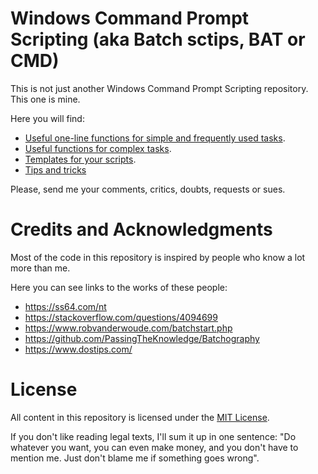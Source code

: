# Windows Command Prompt Scripting (aka Batch sctips, BAT or CMD)

This is not just another Windows Command Prompt Scripting repository. This one is mine.

Here you will find:
- [Useful one-line functions for simple and frequently used tasks](<One-line functions.md>).
- [Useful functions for complex tasks](<Functions/__ How to use my functions.md>).
- [Templates for your scripts](Templates).
- [Tips and tricks](<Tips and tricks>)

Please, send me your comments, critics, doubts, requests or sues.

# Credits and Acknowledgments

Most of the code in this repository is inspired by people who know a lot more than me.

Here you can see links to the works of these people:
- https://ss64.com/nt
- https://stackoverflow.com/questions/4094699
- https://www.robvanderwoude.com/batchstart.php
- https://github.com/PassingTheKnowledge/Batchography
- https://www.dostips.com/

# License

All content in this repository is licensed under the [MIT License](LICENSE).

If you don't like reading legal texts, I'll sum it up in one sentence: "Do whatever you want, you can even make money, and you don't have to mention me. Just don't blame me if something goes wrong".
